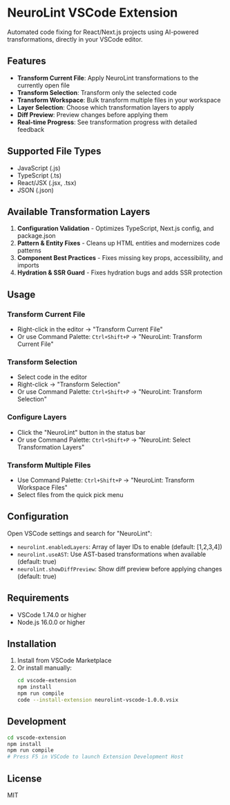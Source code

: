 
# NeuroLint VSCode Extension

Automated code fixing for React/Next.js projects using AI-powered transformations, directly in your VSCode editor.

## Features

- **Transform Current File**: Apply NeuroLint transformations to the currently open file
- **Transform Selection**: Transform only the selected code
- **Transform Workspace**: Bulk transform multiple files in your workspace
- **Layer Selection**: Choose which transformation layers to apply
- **Diff Preview**: Preview changes before applying them
- **Real-time Progress**: See transformation progress with detailed feedback

## Supported File Types

- JavaScript (.js)
- TypeScript (.ts)
- React/JSX (.jsx, .tsx)
- JSON (.json)

## Available Transformation Layers

1. **Configuration Validation** - Optimizes TypeScript, Next.js config, and package.json
2. **Pattern & Entity Fixes** - Cleans up HTML entities and modernizes code patterns
3. **Component Best Practices** - Fixes missing key props, accessibility, and imports
4. **Hydration & SSR Guard** - Fixes hydration bugs and adds SSR protection

## Usage

### Transform Current File
- Right-click in the editor → "Transform Current File"
- Or use Command Palette: `Ctrl+Shift+P` → "NeuroLint: Transform Current File"

### Transform Selection
- Select code in the editor
- Right-click → "Transform Selection"
- Or use Command Palette: `Ctrl+Shift+P` → "NeuroLint: Transform Selection"

### Configure Layers
- Click the "NeuroLint" button in the status bar
- Or use Command Palette: `Ctrl+Shift+P` → "NeuroLint: Select Transformation Layers"

### Transform Multiple Files
- Use Command Palette: `Ctrl+Shift+P` → "NeuroLint: Transform Workspace Files"
- Select files from the quick pick menu

## Configuration

Open VSCode settings and search for "NeuroLint":

- `neurolint.enabledLayers`: Array of layer IDs to enable (default: [1,2,3,4])
- `neurolint.useAST`: Use AST-based transformations when available (default: true)
- `neurolint.showDiffPreview`: Show diff preview before applying changes (default: true)

## Requirements

- VSCode 1.74.0 or higher
- Node.js 16.0.0 or higher

## Installation

1. Install from VSCode Marketplace
2. Or install manually:
   ```bash
   cd vscode-extension
   npm install
   npm run compile
   code --install-extension neurolint-vscode-1.0.0.vsix
   ```

## Development

```bash
cd vscode-extension
npm install
npm run compile
# Press F5 in VSCode to launch Extension Development Host
```

## License

MIT

